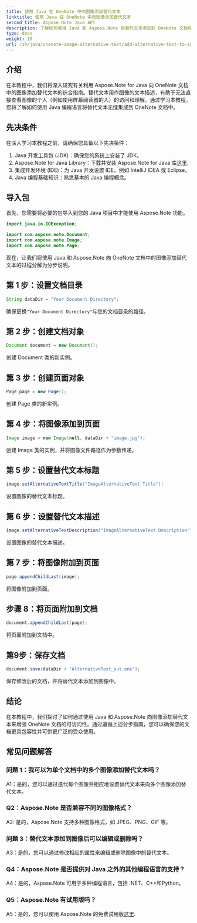 ```yaml
---
title: 使用 Java 在 OneNote 中向图像添加替代文本
linktitle: 使用 Java 在 OneNote 中向图像添加替代文本
second_title: Aspose.Note Java API
description: 了解如何使用 Java 和 Aspose.Note 将替代文本添加到 OneNote 文档中的图像，从而增强可访问性和包容性。
type: docs
weight: 10
url: /zh/java/onenote-image-alternative-text/add-alternative-text-to-image/
---
```

## 介绍

在本教程中，我们将深入研究有关利用 Aspose.Note for Java 向 OneNote 文档中的图像添加替代文本的综合指南。替代文本用作图像的文本描述，有助于无法直接查看图像的个人（例如使用屏幕阅读器的人）的访问和理解。通过学习本教程，您将了解如何使用 Java 编程语言将替代文本无缝集成到 OneNote 文档中。

## 先决条件

在深入学习本教程之前，请确保您具备以下先决条件：

1. Java 开发工具包 (JDK)：确保您的系统上安装了 JDK。
2.  Aspose.Note for Java Library：下载并安装 Aspose.Note for Java 库[这里](https://releases.aspose.com/note/java/).
3. 集成开发环境 (IDE)：为 Java 开发设置 IDE，例如 IntelliJ IDEA 或 Eclipse。
4. Java 编程基础知识：熟悉基本的 Java 编程概念。

## 导入包

首先，您需要将必要的包导入到您的 Java 项目中才能使用 Aspose.Note 功能。

```java
import java.io.IOException;

import com.aspose.note.Document;
import com.aspose.note.Image;
import com.aspose.note.Page;
```

现在，让我们将使用 Java 和 Aspose.Note 向 OneNote 文档中的图像添加替代文本的过程分解为分步说明。

## 第 1 步：设置文档目录

```java
String dataDir = "Your Document Directory";
```

确保更换`"Your Document Directory"`与您的文档目录的路径。

## 第 2 步：创建文档对象

```java
Document document = new Document();
```

创建 Document 类的新实例。

## 第 3 步：创建页面对象

```java
Page page = new Page();
```

创建 Page 类的新实例。

## 第 4 步：将图像添加到页面

```java
Image image = new Image(null, dataDir + "image.jpg");
```

创建 Image 类的实例，并将图像文件路径作为参数传递。

## 第 5 步：设置替代文本标题

```java
image.setAlternativeTextTitle("ImageAlternativeText Title");
```

设置图像的替代文本标题。

## 第 6 步：设置替代文本描述

```java
image.setAlternativeTextDescription("ImageAlternativeText Description");
```

设置图像的替代文本描述。

## 第 7 步：将图像附加到页面

```java
page.appendChildLast(image);
```

将图像附加到页面。

## 步骤 8：将页面附加到文档

```java
document.appendChildLast(page);
```

将页面附加到文档中。

## 第9步：保存文档

```java
document.save(dataDir + "AlternativeText_out.one");
```

保存修改后的文档，并将替代文本添加到图像中。

## 结论

在本教程中，我们探讨了如何通过使用 Java 和 Aspose.Note 向图像添加替代文本来增强 OneNote 文档的可访问性。通过遵循上述分步指南，您可以确保您的文档更具包容性并可供更广泛的受众使用。

## 常见问题解答

### 问题 1：我可以为单个文档中的多个图像添加替代文本吗？

A1：是的，您可以通过迭代每个图像并相应地设置替代文本来向多个图像添加替代文本。

### Q2：Aspose.Note 是否兼容不同的图像格式？

A2: 是的，Aspose.Note 支持多种图像格式，如 JPEG、PNG、GIF 等。

### 问题 3：替代文本添加到图像后可以编辑或删除吗？

A3：是的，您可以通过修改相应的属性来编辑或删除图像中的替代文本。

### Q4：Aspose.Note 是否提供对 Java 之外的其他编程语言的支持？

A4：是的，Aspose.Note 可用于多种编程语言，包括 .NET、C++和Python。

### Q5：Aspose.Note 有试用版吗？

 A5：是的，您可以使用 Aspose.Note 的免费试用版[这里](https://releases.aspose.com/).